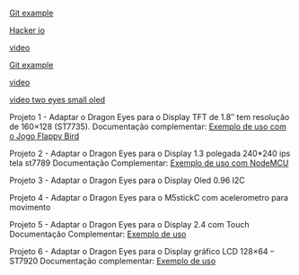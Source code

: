 [Git example](https://github.com/Bodmer/ESP8266_uncannyEyes/blob/master/ESP8266_uncannyEyes.ino)

[Hacker io](https://www.hackster.io/laurentr/halloween-skull-costume-with-uncanny-eyes-on-esp32-376a13)

[video](https://www.youtube.com/watch?v=uYIc1pLO6Xk)

[Git example](https://github.com/wermy/Uncanny_Eyes/blob/master/uncannyEyes/uncannyEyes.ino)

[video](https://www.youtube.com/watch?v=crMSpkif-k4&feature=emb_rel_pause)

[video two eyes small oled](https://www.youtube.com/watch?v=n3Fj2zCOv98)


Projeto 1 - Adaptar o Dragon Eyes para o Display TFT de 1.8″ tem resolução de 160×128 (ST7735). 
Documentação complementar: [Exemplo de uso com o Jogo Flappy Bird](https://www.filipeflop.com/blog/jogando-flappy-bird-com-arduino/) 


Projeto 2 - Adaptar o Dragon Eyes para o Display 1.3 polegada 240*240 ips tela st7789
Documentação Complementar: [Exemplo de uso com NodeMCU](https://simple-circuit.com/esp8266-nodemcu-st7789-tft-ips-display/)

Projeto 3 - Adaptar o Dragon Eyes para o Display Oled 0.96 I2C

Projeto 4 - Adaptar o Dragon Eyes para o M5stickC com acelerometro para movimento

Projeto 5 - Adaptar o Dragon Eyes para o Display 2.4 com Touch 
Documentação Complementar: [Exemplo de uso](https://create.arduino.cc/projecthub/electropeak/arduino-2-4-touch-screen-lcd-shield-tutorial-fe6f05)

Projeto 6 - Adaptar o Dragon Eyes para o Display gráfico LCD 128×64 – ST7920
Documentação complementar: [Exemplo de uso](https://www.arduinoecia.com.br/display-grafico-lcd-128x64-st7920-arduino/) 

